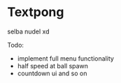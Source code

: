 # Textpong
selba nudel xd

Todo:
- implement full menu functionality
- half speed at ball spawn
- countdown ui and so on
